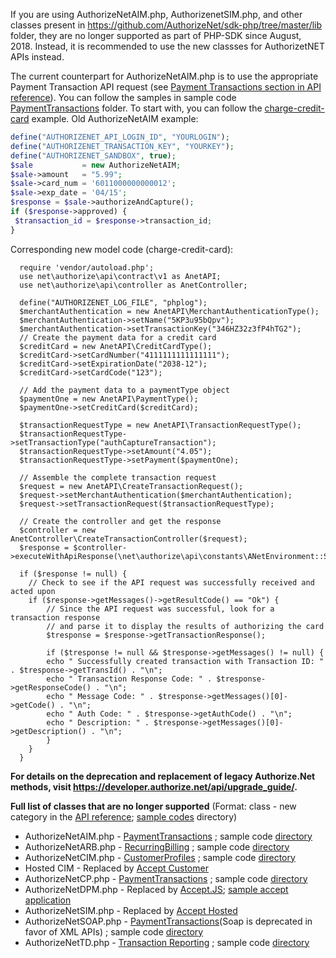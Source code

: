 If you are using AuthorizeNetAIM.php, AuthorizenetSIM.php, and other classes present in https://github.com/AuthorizeNet/sdk-php/tree/master/lib folder, they are no longer supported as part of PHP-SDK since August, 2018. Instead, it is recommended to use the new classses for AuthorizetNET APIs instead.

The current counterpart for AuthorizeNetAIM.php is to use the appropriate Payment Transaction API request (see [Payment Transactions section in API reference](https://developer.authorize.net/api/reference/index.html#payment-transactions)). You can follow the samples in sample code [PaymentTransactions](https://github.com/AuthorizeNet/sample-code-php/tree/master/PaymentTransactions) folder. To start with, you can follow the [charge-credit-card](https://github.com/AuthorizeNet/sample-code-php/blob/master/PaymentTransactions/charge-credit-card.php) example.
   Old AuthorizeNetAIM example: 
   ```php
define("AUTHORIZENET_API_LOGIN_ID", "YOURLOGIN");
define("AUTHORIZENET_TRANSACTION_KEY", "YOURKEY");
define("AUTHORIZENET_SANDBOX", true);
$sale           = new AuthorizeNetAIM;
$sale->amount   = "5.99";
$sale->card_num = '6011000000000012';
$sale->exp_date = '04/15';
$response = $sale->authorizeAndCapture();
if ($response->approved) {
    $transaction_id = $response->transaction_id;
}
```
Corresponding new model code (charge-credit-card):
```
  require 'vendor/autoload.php';
  use net\authorize\api\contract\v1 as AnetAPI;
  use net\authorize\api\controller as AnetController;

  define("AUTHORIZENET_LOG_FILE", "phplog");
  $merchantAuthentication = new AnetAPI\MerchantAuthenticationType();
  $merchantAuthentication->setName("5KP3u95bQpv");
  $merchantAuthentication->setTransactionKey("346HZ32z3fP4hTG2");
  // Create the payment data for a credit card
  $creditCard = new AnetAPI\CreditCardType();
  $creditCard->setCardNumber("4111111111111111");
  $creditCard->setExpirationDate("2038-12");
  $creditCard->setCardCode("123");

  // Add the payment data to a paymentType object
  $paymentOne = new AnetAPI\PaymentType();
  $paymentOne->setCreditCard($creditCard);
  
  $transactionRequestType = new AnetAPI\TransactionRequestType();
  $transactionRequestType->setTransactionType("authCaptureTransaction");
  $transactionRequestType->setAmount("4.05");
  $transactionRequestType->setPayment($paymentOne);
  
  // Assemble the complete transaction request
  $request = new AnetAPI\CreateTransactionRequest();
  $request->setMerchantAuthentication($merchantAuthentication);
  $request->setTransactionRequest($transactionRequestType);

  // Create the controller and get the response
  $controller = new AnetController\CreateTransactionController($request);
  $response = $controller->executeWithApiResponse(\net\authorize\api\constants\ANetEnvironment::SANDBOX);
  
  if ($response != null) {
    // Check to see if the API request was successfully received and acted upon
    if ($response->getMessages()->getResultCode() == "Ok") {
        // Since the API request was successful, look for a transaction response
        // and parse it to display the results of authorizing the card
        $tresponse = $response->getTransactionResponse();
        
        if ($tresponse != null && $tresponse->getMessages() != null) {
        echo " Successfully created transaction with Transaction ID: " . $tresponse->getTransId() . "\n";
        echo " Transaction Response Code: " . $tresponse->getResponseCode() . "\n";
        echo " Message Code: " . $tresponse->getMessages()[0]->getCode() . "\n";
        echo " Auth Code: " . $tresponse->getAuthCode() . "\n";
        echo " Description: " . $tresponse->getMessages()[0]->getDescription() . "\n";
        }
    }
  } 
```
**For details on the deprecation and replacement of legacy Authorize.Net methods, visit https://developer.authorize.net/api/upgrade_guide/.**

**Full list of classes that are no longer supported**
(Format: class - new category in the [API reference](https://developer.authorize.net/api/reference/index.html); [sample codes](https://github.com/AuthorizeNet/sample-code-php) directory)
- AuthorizeNetAIM.php - [PaymentTransactions](https://developer.authorize.net/api/reference/index.html#payment-transactions) ; sample code [directory](https://github.com/AuthorizeNet/sample-code-php/tree/master/PaymentTransactions)
 - AuthorizeNetARB.php - [RecurringBilling](https://developer.authorize.net/api/reference/index.html#recurring-billing) ; sample code [directory](https://github.com/AuthorizeNet/sample-code-php/tree/master/RecurringBilling)
 - AuthorizeNetCIM.php - [CustomerProfiles](https://developer.authorize.net/api/reference/index.html#customer-profiles) ; sample code [directory](https://github.com/AuthorizeNet/sample-code-php/tree/master/CustomerProfiles)
 - Hosted CIM - Replaced by [Accept Customer](https://developer.authorize.net/content/developer/en_us/api/reference/features/customer_profiles.html#Using_the_Accept_Customer_Hosted_Form)
 - AuthorizeNetCP.php - [PaymentTransactions](https://developer.authorize.net/api/reference/index.html#payment-transactions) ; sample code [directory](https://github.com/AuthorizeNet/sample-code-php/tree/master/PaymentTransactions)
 - AuthorizeNetDPM.php - Replaced by [Accept.JS](https://developer.authorize.net/api/reference/features/acceptjs.html); [sample accept application](https://github.com/AuthorizeNet/accept-sample-app)
 - AuthorizeNetSIM.php - Replaced by [Accept Hosted](https://developer.authorize.net/content/developer/en_us/api/reference/features/accept_hosted.html)
 - AuthorizeNetSOAP.php - [PaymentTransactions](https://developer.authorize.net/api/reference/index.html#payment-transactions)(Soap is deprecated in favor of XML APIs) ; sample code [directory](https://github.com/AuthorizeNet/sample-code-php/tree/master/PaymentTransactions)
 - AuthorizeNetTD.php - [Transaction Reporting](https://developer.authorize.net/api/reference/index.html#transaction-reporting) ; sample code [directory](https://github.com/AuthorizeNet/sample-code-php/tree/master/TransactionReporting)

